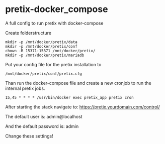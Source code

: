 # pretix-docker_compose
A full config to run pretix with docker-compose

Create folderstructure
```
mkdir -p /mnt/docker/pretix/data
mkdir -p /mnt/docker/pretix/conf
chown -R 15371:15371 /mnt/docker/pretix/ 
mkdir -p /mnt/docker/pretix/mariadb
```

Put your config file for the pretix installation to 
```
/mnt/docker/pretix/conf/pretix.cfg
```

Than run the docker-compose file and create a new cronjob to run the internal pretix jobs.

```
15,45 * * * * /usr/bin/docker exec pretix_app pretix cron
```

After starting the stack navigate to:
https://pretix.yourdomain.com/control/

The default user is: admin@localhost

And the default password is: admin

Change these settings!
